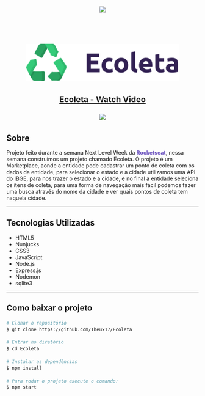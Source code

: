 <h1 align="center">
<img width="200px" src="https://lander.rocketseat.dev/uploads/nextlevelweek_18baaf82af.svg">
</h1>

<br>
<h1 align="center">
<img width="400px" src="./public/assets/logo.svg">
</h1>

<h2 align="center">
<a href="https://www.loom.com/share/2ae4ebf4a0f0490e9737c23935d625eb"> <p>Ecoleta - Watch Video</p> <img style="max-width:500px;" src="https://cdn.loom.com/sessions/thumbnails/2ae4ebf4a0f0490e9737c23935d625eb-with-play.gif"> </a>

</h2>

## Sobre
Projeto feito durante a semana Next Level Week da <strong style="color: #7159c1">Rocketseat</strong>, nessa semana construímos um projeto chamado Ecoleta. O projeto é um Marketplace, aonde a entidade pode cadastrar um ponto de coleta com os dados da entidade, para selecionar o estado e a cidade utilizamos uma API do IBGE, para nos trazer o estado e a cidade, e no final a entidade seleciona os ítens de coleta, para uma forma de navegação mais fácil podemos fazer uma busca através do nome da cidade e ver quais pontos de coleta tem naquela cidade.

---
## Tecnologias Utilizadas 

- HTML5
- Nunjucks
- CSS3
- JavaScript
- Node.js
- Express.js
- Nodemon
- sqlite3

---
## Como baixar o projeto 

```bash
# Clonar o repositório
$ git clone https://github.com/Theux17/Ecoleta

# Entrar no diretório 
$ cd Ecoleta

# Instalar as dependências
$ npm install

# Para rodar o projeto execute o comando:
$ npm start
```

